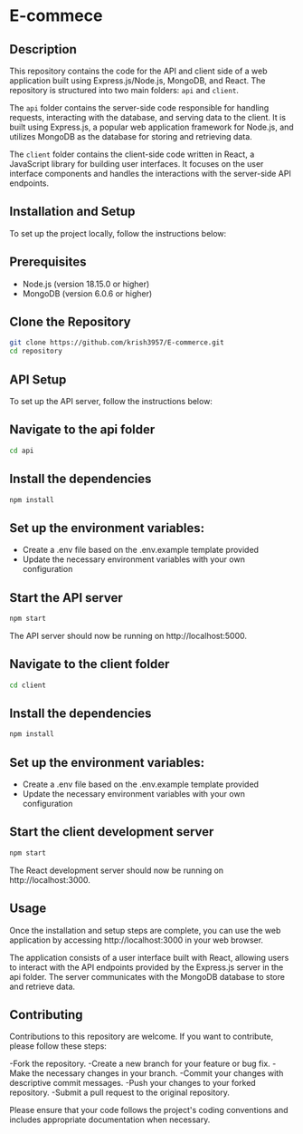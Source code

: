 # E-commece

## Description

This repository contains the code for the API and client side of a web application built using Express.js/Node.js, MongoDB, and React. The repository is structured into two main folders: `api` and `client`.

The `api` folder contains the server-side code responsible for handling requests, interacting with the database, and serving data to the client. It is built using Express.js, a popular web application framework for Node.js, and utilizes MongoDB as the database for storing and retrieving data.

The `client` folder contains the client-side code written in React, a JavaScript library for building user interfaces. It focuses on the user interface components and handles the interactions with the server-side API endpoints.

## Installation and Setup

To set up the project locally, follow the instructions below:

## Prerequisites

- Node.js (version 18.15.0 or higher)
- MongoDB (version 6.0.6 or higher)

## Clone the Repository

```bash
git clone https://github.com/krish3957/E-commerce.git
cd repository
```
## API Setup

To set up the API server, follow the instructions below:


## Navigate to the api folder
```bash
cd api
```
## Install the dependencies
```bash
npm install
```

## Set up the environment variables:
- Create a .env file based on the .env.example template provided
- Update the necessary environment variables with your own configuration

## Start the API server
```bash
npm start
```

The API server should now be running on http://localhost:5000.

## Navigate to the client folder
```bash
cd client
```
## Install the dependencies
```bash
npm install
```
## Set up the environment variables:
- Create a .env file based on the .env.example template provided
 - Update the necessary environment variables with your own configuration

## Start the client development server
```bash
npm start
```

The React development server should now be running on http://localhost:3000.

## Usage
Once the installation and setup steps are complete, you can use the web application by accessing http://localhost:3000 in your web browser.

The application consists of a user interface built with React, allowing users to interact with the API endpoints provided by the Express.js server in the api folder. The server communicates with the MongoDB database to store and retrieve data.

## Contributing
Contributions to this repository are welcome. If you want to contribute, please follow these steps:

-Fork the repository.
-Create a new branch for your feature or bug fix.
-Make the necessary changes in your branch.
-Commit your changes with descriptive commit messages.
-Push your changes to your forked repository.
-Submit a pull request to the original repository.

Please ensure that your code follows the project's coding conventions and includes appropriate documentation when necessary.
